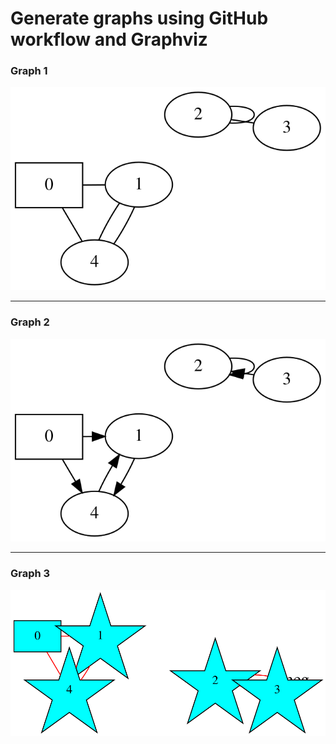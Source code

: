 # Generate graphs using GitHub workflow and Graphviz

### Graph 1
![graph](./exports/g1.svg)

---

### Graph 2
![graph](./exports/g2.svg)

---

### Graph 3
![graph](./exports/g3.svg)